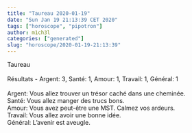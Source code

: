 ```yaml
---
title: "Taureau 2020-01-19"
date: "Sun Jan 19 21:13:39 CET 2020"
tags: ["horoscope", "pipotron"]
author: m1ch3l
categories: ["generated"]
slug: "horoscope/2020-01-19-21:13:39"
---
```


Taureau<br>
<br>
Résultats - Argent: 3, Santé: 1, Amour: 1, Travail: 1, Général: 1<br>
<br>
Argent:  Vous allez trouver un trésor caché dans une cheminée. <br>
Santé:   Vous allez manger des trucs bons. <br>
Amour:   Vous avez peut-être une MST. Calmez vos ardeurs.<br>
Travail: Vous allez avoir une bonne idée. <br>
Général: L’avenir est aveugle.<br>
